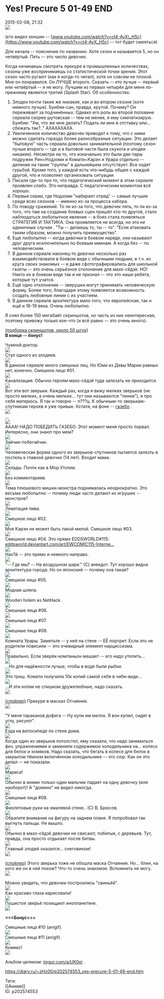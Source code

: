 Yes! Precure 5 01-49 END
=========================

   
 2015-02-08, 21:32   
   ![](https://i.imgur.com/WvtO8AX.jpg)   
   
 (кто видел хеншин --  [www.youtube.com/watch?v=ct4-AyX\_H5c](https://www.youtube.com/watch?v=ct4-AyX_H5c)  -- тот будет смеяться)    
   
 Для начала -- пояснение по названию. Хотя сезон и называется 5, но он четвёртый. Пять -- это число девочек.   
   
 Когда начинаешь смотреть прекуре в промышленных количествах, сезоны уже воспринимаешь со статистической точки зрения. Этот сезон часто ругают (как я когда-то читал), хотя он совсем не плохой. Мне он понравился. Он ЛУЧШЕ второго. Сказать -- кто лучше -- первый или четвёртый -- я не могу. Лучшим из первых четырёх для меня по-прежнему является третий (Splash Star). Об особенностях:   
   
 1. Злодеи почти такие же никакие, как и во втором сезоне (хотя немного лучше). Бунбии-сан, правда, крутой. Почему? Он переживает за подчинённых. Однако его роль во второй половине сериала скорее шутовская -- тем не менее, я ему симпатизирую. Бунбии: "Хм, что же мне делать? Подать ли мне в отставку или... сбежать так?.." АХАХАХАХА.   
 2. Увеличенное количество девочек приводит к тому, что с ними можно сделать гораздо более разнообразные ситуации. Это делает "бытовую" часть сериала довольно занимательной (поэтому сезон лучше второго -- где и в бытовой части была скукота и злодеи никакие). Несмотря на то, что изначально это были две пары подружек Рин+Нодзоми и Комати+Карэн и Урара отдельно -- деление на такие "группы" в дальнейшем отсутствует. Все ходят гурьбой. Кроме того, у каждой есть что-нибудь общее с каждой другой, что и позволяет организовать ситуации.   
 3. Писали где-то про то, что педагогический момент в этом сериале проявлен слабо. Это неправда. С педагогическим моментом всё хорошо.   
 4. Первые серии, где Нодзоми "набирает отряд" -- самые лучшие среди всех сезонов -- именно из-за процесса набора.   
 5. По поводу сражений. То ли из-за того, что девочек пять, то ли из-за того, что там на создание боевых сцен пришёл кто-то другой, стало наблюдаться любопытное явление -- в боях стала появляться СТРАТЕГИЯ И ТАКТИКА. Она проявляется не всегда, но это  *не единичные случаи*  . "Ты -- делаешь то, ты -- то". "Если атаковать таким образом, можно получить преимущество".   
 6. Ещё любопытно -- когда девочки в боевом наряде, они называют друг друга исключительно по боевым именам. А когда без -- по человеческим.   
 7. В данном сериале наконец-то девочки несколько раз взаимодействовали в боевом виде с обычными людьми, в т.ч. из круга своих знакомых -- и даже сфотографировались для школьной газеты -- это очень серьёзное отклонение для махо-сёдзё. НО! Никто их в боевом виде так и не признал -- что это наши ребята, которые тут учатся.   
 8. Ещё одно отклонение -- зверушки могут принимать человеческую форму. Более того, благодаря этому появляется возможность создать любовные линии с их участием.   
 9. В данном сериале архитектура мало того, что европейская, так и ещё и 18-19 века. Очень любопытно.   
   
 Я снял более 150 мегабайт скриншотов, но часть из них неинтересная, поэтому привожу только кое-что (и всё равно -- это очень много).   
   
  [(подборка скриншотов, около 50 штук)](https://zHz00.diary.ru/p202574553.htm?index=3#linkmore202574553m3)      
  **В конце -- бонус!**    
   
  Чумной доктор.   
  [![](https://i.imgur.com/PPKF2RRl.png)](https://i.imgur.com/PPKF2RR.png)    
 Стул одного из злодеев.   
  [![](https://i.imgur.com/nGVdaDel.png)](https://i.imgur.com/nGVdaDe.png)    
 В данном сериале много смешных лиц. Но Юми из Девы Марии равных нет, конечно. Смешное лицо #01.   
  [![](https://i.imgur.com/itTc6ygl.png)](https://i.imgur.com/itTc6yg.png)    
 Канализация. Обычно героям махо-сёдзё туда залезать не приходится.   
  [![](https://i.imgur.com/XpN7z0El.png)](https://i.imgur.com/XpN7z0E.png)    
 Вот эти вот зверьки. Каждый раз, когда я вижу мелких зверьков (не просто мелких, а очень мелких... тут они называются "пинки"), я про себя матерюсь. Я так и говорю -- п???ц. К обычным-то зверькам-спутникам героев я уже привык. Кстати, на фоне --  [газебо](http://lurkmore.to/%D0%93%D0%B0%D0%B7%D0%B5%D0%B1%D0%BE#.D0.9F.D0.B0.D0.BB.D0.B0.D0.B4.D0.B8.D0.BD_.D0.BF.D1.80.D0.BE.D1.82.D0.B8.D0.B2_.D0.93.D0.B0.D0.B7.D0.B5.D0.B1.D0.BE)  .   
  [![](https://i.imgur.com/6CqlO5pl.png)](https://i.imgur.com/6CqlO5p.png)    
 ...   
  [![](https://i.imgur.com/QkwFLJPl.png)](https://i.imgur.com/QkwFLJP.png)    
 АААА! НАДО ПОБЕДИТЬ ГАЗЕБО. Этот момент меня просто порвал. Интересно, они знают про мем?   
  [![](https://i.imgur.com/yEohapll.png)](https://i.imgur.com/yEohapl.png)    
 Зайчик-побегайчик.   
  [![](https://i.imgur.com/yCClGcIl.png)](https://i.imgur.com/yCClGcI.png)    
 Человеческая форма одного из зверьков-спутников пытается залезть в постель к главной девочке (14 лет). Входит мама.   
  [![](https://i.imgur.com/tUUSQlSl.png)](https://i.imgur.com/tUUSQlS.png)    
 Склады. Почти как в Мор.Утопии.   
  [![](https://i.imgur.com/Pn4xoJHl.png)](https://i.imgur.com/Pn4xoJH.png)    
 Без комментариев.   
  [![](https://i.imgur.com/OvB4lBRl.png)](https://i.imgur.com/OvB4lBR.png)    
 Тема плюшевого мишки-монстра поднималась неоднократно. Это весьма любопытно -- почему люди часто делают из игрушек -- монстров?   
  [![](https://i.imgur.com/nqTYgHtl.png)](https://i.imgur.com/nqTYgHt.png)    
 Левитация пива.   
  [![](https://i.imgur.com/RMOPKYfl.png)](https://i.imgur.com/RMOPKYf.png)    
 Смешное лицо #02.   
  [![](https://i.imgur.com/5AyDa6Pl.png)](https://i.imgur.com/5AyDa6P.png)    
 Моя Карэн не может быть такой милой. Смешное лицо #03.   
  [![](https://i.imgur.com/3pq5dzSl.png)](https://i.imgur.com/3pq5dzS.png)    
 Смешное лицо #04. Это прямо EDDSWORLD#115:  [eddsworld.deviantart.com/art/EWCOMIC115-Interne...](https://eddsworld.deviantart.com/art/EWCOMIC115-Internet-166924948)    
  [![](https://i.imgur.com/tGKkANdl.png)](https://i.imgur.com/tGKkANd.png)    
 Нах?й -- это прямо и немного направо.   
  [![](https://i.imgur.com/cU8b0mKl.png)](https://i.imgur.com/cU8b0mK.png)    
 "-- Где мы? -- На воздушном шаре." (С) анекдот. Тут хорошо видна архитектура города. Но он японский -- почему она такая?   
  [![](https://i.imgur.com/Dz3kzeVl.png)](https://i.imgur.com/Dz3kzeV.png)    
 Смешное лицо #05.   
  [![](https://i.imgur.com/rce5WOpl.png)](https://i.imgur.com/rce5WOp.png)    
 Модная шляпа.   
  [![](https://i.imgur.com/s1OlWQdl.png)](https://i.imgur.com/s1OlWQd.png)    
 Wooden holem из NetHack.   
  [![](https://i.imgur.com/rB3RfNKl.png)](https://i.imgur.com/rB3RfNK.png)    
 Смешные лица #06.   
  [![](https://i.imgur.com/uari3uRl.png)](https://i.imgur.com/uari3uR.png)    
 Смешные лица #07.   
  [![](https://i.imgur.com/NsJwoEVl.png)](https://i.imgur.com/NsJwoEV.png)    
 Смешные лица #08.   
  [![](https://i.imgur.com/TswXPDjl.png)](https://i.imgur.com/TswXPDj.png)    
 Комната Урары. Заметьте -- у неё на стене -- ЕЁ портрет. Если это не родители повесили -- это очевидный элемент нарциссизма.   
  [![](https://i.imgur.com/ns9WnJpl.png)](https://i.imgur.com/ns9WnJp.png)    
 Правильно. Если зверёк-компаньон мешает -- его надо утопить...   
  [![](https://i.imgur.com/IEd03RLl.png)](https://i.imgur.com/IEd03RL.png)    
 ...Но для надёжности лучше, чтобы в воде были рыбки.   
  [![](https://i.imgur.com/QQ1Xx28l.png)](https://i.imgur.com/QQ1Xx28.png)    
 Это треш. Комати получила 10к копий самой себя в чиби-виде...   
  [![](https://i.imgur.com/F3X1u5Jl.png)](https://i.imgur.com/F3X1u5J.png)    
 ...И эти копии не слишком дружелюбные, надо сказать.   
  [![](https://i.imgur.com/l5lxm9sl.png)](https://i.imgur.com/l5lxm9s.png)    
   
  [(спойлер)](https://zHz00.diary.ru/p202574553.htm?index=1#linkmore202574553m1)    Прекуре в масках Отчаяния.   
  [![](https://i.imgur.com/VBFYSDJl.png)](https://i.imgur.com/VBFYSDJ.png)      
   
 "У меня тараканов дофига -- Ну купи им мелок. Я вон купил, сидят в углу, рисуют".   
  [![](https://i.imgur.com/38zuCmul.png)](https://i.imgur.com/38zuCmu.png)    
 Езда на велосипеде по стене дома.   
  [![](https://i.imgur.com/zZ0mCTul.png)](https://i.imgur.com/zZ0mCTu.png)    
 Когда один из зверьков потолстел, ему сказали, что надо заниматься физ. упражнениями и заменили содержимое холодильника на... колесо для белок и хомяков. Надо сказать, что бегать в колесе для белок в закрытом тёмном включённом холодильнике -- это сюр. Как он это делал -- не показали.   
  [![](https://i.imgur.com/hL0m71Fl.png)](https://i.imgur.com/hL0m71F.png)    
 Мариса!   
  [![](https://i.imgur.com/wQ3oqHYl.png)](https://i.imgur.com/wQ3oqHY.png)    
 Обычно в аниме только один мальчик падает на одну девочку (или наоборот)! А "домино" не видел никогда.   
  [![](https://i.imgur.com/T0j1zzQl.png)](https://i.imgur.com/T0j1zzQ.png)    
 Смешные лица #08.   
  [![](https://i.imgur.com/tlPp7W9l.png)](https://i.imgur.com/tlPp7W9.png)    
 Фиолетовые руки на эмалевой стене.. (С) В. Брюсов.   
  [![](https://i.imgur.com/MXovl36l.png)](https://i.imgur.com/MXovl36.png)    
 Обратите внимание на фигуру на заднем плане. Я попробовал так выгнуть пальцы. Не вышло.   
  [![](https://i.imgur.com/HESdqYFl.png)](https://i.imgur.com/HESdqYF.png)    
 Обычно в махо-сёдзё девочки не свисают, побитые, с деревьев. Тут, правда, она просто отдыхает после битвы.   
  [![](https://i.imgur.com/roOEm3Al.png)](https://i.imgur.com/roOEm3A.png)    
 Главный злодей оказался... снеговиком!   
  [![](https://i.imgur.com/yJoPfcyl.png)](https://i.imgur.com/yJoPfcy.png)    
   
  [(спойлер)](https://zHz00.diary.ru/p202574553.htm?index=2#linkmore202574553m2)    Этого зверька тоже не обошла маска Отчаяния. Но... блин, на кого же он в ней похож? Что-то очень знакомое. Вспомнить не могу.   
  [![](https://i.imgur.com/THbZ5Mel.png)](https://i.imgur.com/THbZ5Me.png)      
   
 Можно увидеть, что девочки построились "свиньёй".   
  [![](https://i.imgur.com/gMGIhNel.png)](https://i.imgur.com/gMGIhNe.png)    
 Как красиво глаза нарисовали!   
  [![](https://i.imgur.com/e7Y9dr6l.png)](https://i.imgur.com/e7Y9dr6.png)    
 Пушистое зверьё похищают инопланетяне.   
  [![](https://i.imgur.com/87hQr6Sl.png)](https://i.imgur.com/87hQr6S.png)    
   
  **===Бонус===**    
   
 Смешные лица #10 (anigif).   
 ![](https://i.imgur.com/mW5PLXv.gif)   
 Смешные лица #11 (anigif).   
 ![](https://i.imgur.com/LjKUbZS.gif)   
 Комикс!   
 ![](https://i.imgur.com/orp11rq.png)   
   
 Альбом целиком:  [imgur.com/a/UK0ei](https://imgur.com/a/UK0ei)  .   
    
   
     
    
 <https://diary.ru/~zHz00/p202574553_yes-precure-5-01-49-end.htm>   
   
 Теги:   
 [[Аниме]]   
 ID: p202574553